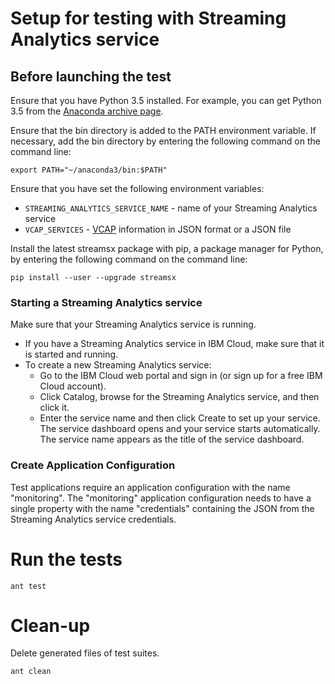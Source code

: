 # Setup for testing with Streaming Analytics service

## Before launching the test

Ensure that you have Python 3.5 installed. For example, you can get Python 3.5 from the [Anaconda archive page](https://repo.continuum.io/archive/index.html).

Ensure that the bin directory is added to the PATH environment variable. If necessary, add the bin directory by entering the following command on the command line:

    export PATH="~/anaconda3/bin:$PATH"

Ensure that you have set the following environment variables:

* `STREAMING_ANALYTICS_SERVICE_NAME` - name of your Streaming Analytics service
* `VCAP_SERVICES` - [VCAP](https://console.bluemix.net/docs/services/StreamingAnalytics/r_vcap_services.html#r_vcap_services) information in JSON format or a JSON file

Install the latest streamsx package with pip, a package manager for Python, by entering the following command on the command line:

    pip install --user --upgrade streamsx


### Starting a Streaming Analytics service

Make sure that your Streaming Analytics service is running.

* If you have a Streaming Analytics service in IBM Cloud, make sure that it is started and running.
* To create a new Streaming Analytics service:
	* Go to the IBM Cloud web portal and sign in (or sign up for a free IBM Cloud account).
	* Click Catalog, browse for the Streaming Analytics service, and then click it.
	* Enter the service name and then click Create to set up your service. The service dashboard opens and your service starts automatically. The service name appears as the title of the service dashboard.

### Create Application Configuration

Test applications require an application configuration with the name "monitoring".
The "monitoring" application configuration needs to have a single property with the name "credentials" containing the JSON from the Streaming Analytics service credentials.


# Run the tests
```
ant test
```

# Clean-up

Delete generated files of test suites.
```
ant clean
```
